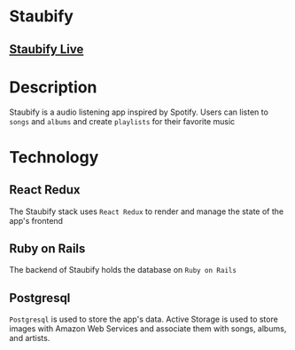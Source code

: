 # Staubify
## [Staubify Live](https://staubify.onrender.com/)

# Description
Staubify is a audio listening app inspired by Spotify. Users can listen to `songs` and `albums` and create `playlists` for their favorite music

# Technology
## React Redux
The Staubify stack uses `React Redux` to render and manage the state of the app's frontend

## Ruby on Rails
The backend of Staubify holds the database on `Ruby on Rails`

## Postgresql
`Postgresql` is used to store the app's data. Active Storage is used to store images with Amazon Web Services and associate them with songs, albums, and artists.
